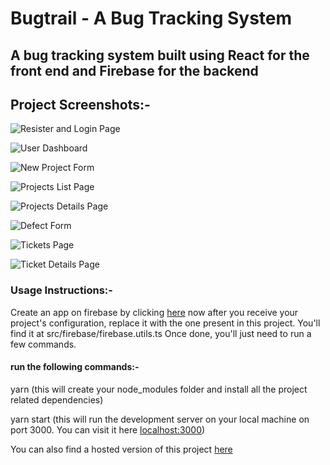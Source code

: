 # Bugtrail - A Bug Tracking System

## A bug tracking system built using React for the front end and Firebase for the backend

## Project Screenshots:-

![Resister and Login Page](images/bugtrail-v3-register-and-login.png)

![User Dashboard](images/bugtrail-v3-triage-dashboard.png)

![New Project Form](images/bugtrail-v3-new-project-form.png)

![Projects List Page](images/bugtrail-v3-projects-list.png)

![Projects Details Page](images/bugtrail-v3-project-details-page.png)

![Defect Form](images/bugtrail-v3-defect-form.png)

![Tickets Page](images/bugtrail-v3-all-tickets.png)

![Ticket Details Page](images/bugtrail-v3-ticket-details.png)

### Usage Instructions:-

Create an app on firebase by clicking [here](https://firebase.google.com/)
now after you receive your project's configuration, replace it with the one present in this project.
You'll find it at src/firebase/firebase.utils.ts
Once done, you'll just need to run a few commands.

#### run the following commands:-

yarn (this will create your node_modules folder and install all the project related dependencies)

yarn start (this will run the development server on your local machine on port 3000. You can visit it here [localhost:3000](localhost:3000))

You can also find a hosted version of this project [here](https://nikpydev.github.io/bugtrail-v3)
